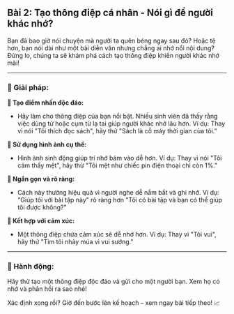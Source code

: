 ## Bài 2: Tạo thông điệp cá nhân - Nói gì để người khác nhớ?

Bạn đã bao giờ nói chuyện mà người ta quên béng ngay sau đó? Hoặc tệ hơn, bạn nói dài như một bài diễn văn nhưng chẳng ai nhớ nổi nội dung? Đừng lo, chúng ta sẽ khám phá cách tạo thông điệp khiến người khác nhớ mãi!

---

### 📌 Giải pháp:

**🔹 Tạo điểm nhấn độc đáo:**
- Hãy làm cho thông điệp của bạn nổi bật. Nhiều sinh viên đã thấy rằng việc dùng từ hoặc cụm từ lạ tai giúp người khác nhớ lâu hơn. Ví dụ: Thay vì nói "Tôi thích đọc sách", hãy thử "Sách là cỗ máy thời gian của tôi."

**🔹 Sử dụng hình ảnh cụ thể:**
- Hình ảnh sinh động giúp trí nhớ bám vào dễ hơn. Ví dụ: Thay vì nói "Tôi cảm thấy mệt", hãy thử "Tôi mệt như chiếc pin điện thoại chỉ còn 1%."

**🔹 Ngắn gọn và rõ ràng:**
- Cách này thường hiệu quả vì người nghe dễ nắm bắt và ghi nhớ. Ví dụ: "Giúp tôi với bài tập này" rõ ràng hơn "Tôi có bài tập và bạn có thể giúp tôi được không?"

**🔹 Kết hợp với cảm xúc:**
- Một thông điệp chứa cảm xúc sẽ dễ nhớ hơn. Ví dụ: Thay vì "Tôi vui", hãy thử "Tim tôi nhảy múa vì vui sướng."

---

### 🚀 Hành động:

Hãy thử tạo một thông điệp độc đáo và gửi cho một người bạn. Xem họ có nhớ và phản hồi ra sao nhé!

Xác định xong rồi? Giờ đến bước lên kế hoạch – xem ngay bài tiếp theo! 📈